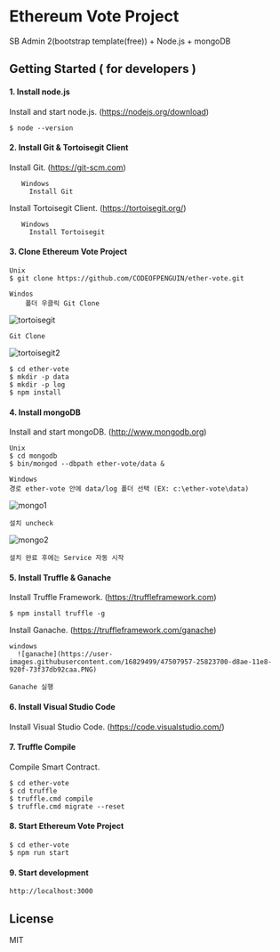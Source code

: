 #  Ethereum Vote Project
SB Admin 2(bootstrap template(free)) + Node.js + mongoDB



## Getting Started  ( for developers )

#### 1. Install node.js

Install and start node.js. (https://nodejs.org/download)

	$ node --version

#### 2. Install Git & Tortoisegit Client

Install Git. (https://git-scm.com)

       Windows
         Install Git
	 
Install Tortoisegit Client. (https://tortoisegit.org/)

       Windows
         Install Tortoisegit

#### 3. Clone Ethereum Vote Project

    Unix
	$ git clone https://github.com/CODEOFPENGUIN/ether-vote.git
	
    Windos
        폴더 우클릭 Git Clone
![tortoisegit](https://user-images.githubusercontent.com/16829499/47509301-ceca2c80-d8b0-11e8-8a58-4d7e9463ca7c.png)
	
	Git Clone
![tortoisegit2](https://user-images.githubusercontent.com/16829499/47509304-d093f000-d8b0-11e8-83fb-4daf5f80a329.png)
	
	$ cd ether-vote
	$ mkdir -p data
	$ mkdir -p log
	$ npm install

#### 4. Install mongoDB

Install and start mongoDB. (http://www.mongodb.org) 

    Unix
	$ cd mongodb
	$ bin/mongod --dbpath ether-vote/data &

    Windows
	경로 ether-vote 안에 data/log 폴더 선택 (EX: c:\ether-vote\data)
   ![mongo1](https://user-images.githubusercontent.com/16829499/47505707-9ecb5b00-d8a9-11e8-8ea8-d8005bf8ec10.PNG)
        
	설치 uncheck
   ![mongo2](https://user-images.githubusercontent.com/16829499/47506222-9b849f00-d8aa-11e8-838c-250452804917.PNG)	
	
	설치 완료 후에는 Service 자동 시작

#### 5. Install Truffle & Ganache

Install Truffle Framework. (https://truffleframework.com)

    $ npm install truffle -g

Install Ganache. (https://truffleframework.com/ganache)
    
	windows
	  ![ganache](https://user-images.githubusercontent.com/16829499/47507957-25823700-d8ae-11e8-920f-73f37db92caa.PNG)
	  
	Ganache 실행

#### 6. Install Visual Studio Code

Install Visual Studio Code. (https://code.visualstudio.com/)

#### 7. Truffle Compile

Compile Smart Contract.
  
    $ cd ether-vote
	$ cd truffle
	$ truffle.cmd compile
	$ truffle.cmd migrate --reset

#### 8. Start Ethereum Vote Project

	$ cd ether-vote
	$ npm run start

#### 9. Start development

	http://localhost:3000

## License
MIT


